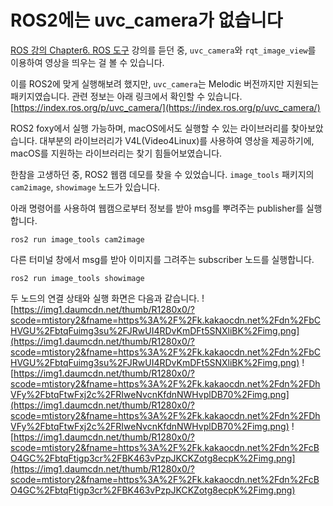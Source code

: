 # ROS2에는 uvc_camera가 없습니다
[ROS 강의 Chapter6. ROS 도구](https://www.youtube.com/watch?v=fB2YINZOIng&list=PLRG6WP3c31_VIFtFAxSke2NG_DumVZPgw&index=6)
강의를 듣던 중, `uvc_camera`와 `rqt_image_view`를 이용하여 영상을 띄우는 걸 볼 수 있습니다.

이를 ROS2에 맞게 실행해보려 했지만, `uvc_camera`는 Melodic 버전까지만 지원되는 패키지였습니다. 관련 정보는 아래 링크에서 확인할 수 있습니다.
[https://index.ros.org/p/uvc_camera/](https://index.ros.org/p/uvc_camera/)

ROS2 foxy에서 실행 가능하며, macOS에서도 실행할 수 있는 라이브러리를 찾아보았습니다. 대부분의 라이브러리가 V4L(Video4Linux)를 사용하여 영상을 제공하기에, macOS를 지원하는 라이브러리는 찾기 힘들어보였습니다.

한참을 고생하던 중, ROS2 웹캠 데모를 찾을 수 있었습니다. `image_tools` 패키지의 `cam2image`, `showimage` 노드가 있습니다.

아래 명령어를 사용하여 웹캠으로부터 정보를 받아 msg를 뿌려주는 publisher를 실행합니다.
```
ros2 run image_tools cam2image
```
다른 터미널 창에서 msg를 받아 이미지를 그려주는 subscriber 노드를 실행합니다.
```
ros2 run image_tools showimage
```
두 노드의 연결 상태와 실행 화면은 다음과 같습니다.
![https://img1.daumcdn.net/thumb/R1280x0/?scode=mtistory2&fname=https%3A%2F%2Fk.kakaocdn.net%2Fdn%2FbCHVGU%2FbtqFuimg3su%2FJRwUI4RDvKmDFt5SNXliBK%2Fimg.png](https://img1.daumcdn.net/thumb/R1280x0/?scode=mtistory2&fname=https%3A%2F%2Fk.kakaocdn.net%2Fdn%2FbCHVGU%2FbtqFuimg3su%2FJRwUI4RDvKmDFt5SNXliBK%2Fimg.png)
![https://img1.daumcdn.net/thumb/R1280x0/?scode=mtistory2&fname=https%3A%2F%2Fk.kakaocdn.net%2Fdn%2FDhVFy%2FbtqFtwFxj2c%2FRIweNvcnKfdnNWHvplDB70%2Fimg.png](https://img1.daumcdn.net/thumb/R1280x0/?scode=mtistory2&fname=https%3A%2F%2Fk.kakaocdn.net%2Fdn%2FDhVFy%2FbtqFtwFxj2c%2FRIweNvcnKfdnNWHvplDB70%2Fimg.png)
![https://img1.daumcdn.net/thumb/R1280x0/?scode=mtistory2&fname=https%3A%2F%2Fk.kakaocdn.net%2Fdn%2FcBO4GC%2FbtqFtigp3cr%2FBK463vPzpJKCKZotg8ecpK%2Fimg.png](https://img1.daumcdn.net/thumb/R1280x0/?scode=mtistory2&fname=https%3A%2F%2Fk.kakaocdn.net%2Fdn%2FcBO4GC%2FbtqFtigp3cr%2FBK463vPzpJKCKZotg8ecpK%2Fimg.png)